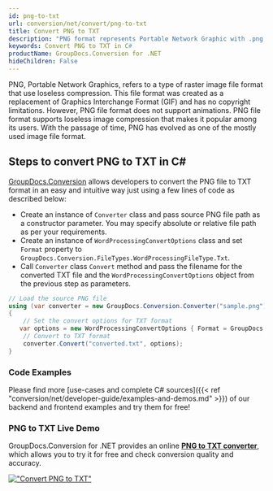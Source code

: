 ```yaml
---
id: png-to-txt
url: conversion/net/convert/png-to-txt
title: Convert PNG to TXT
description: "PNG format represents Portable Network Graphic with .png extension. Learn how to convert PNG to TXT file programmatically in C# language using GroupDocs.Conversion for .NET library."
keywords: Convert PNG to TXT in C#
productName: GroupDocs.Conversion for .NET
hideChildren: False
---
```


PNG, Portable Network Graphics, refers to a type of raster image file format that use loseless compression. This file format was created as a replacement of Graphics Interchange Format (GIF) and has no copyright limitations. However, PNG file format does not support animations. PNG file format supports loseless image compression that makes it popular among its users. With the passage of time, PNG has evolved as one of the mostly used image file format.

## Steps to convert PNG to TXT in C#

[GroupDocs.Conversion](https://products.groupdocs.com/conversion/net) allows developers to convert the PNG file to TXT format in an easy and intuitive way just using a few lines of code as described below:

* Create an instance of `Converter` class and pass source PNG file path as a constructor parameter. You may specify absolute or relative file path as per your requirements. 
* Create an instance of `WordProcessingConvertOptions` class and set `Format` property to `GroupDocs.Conversion.FileTypes.WordProcessingFileType.Txt`.
* Call `Converter` class `Convert` method and pass the filename for the converted TXT file and the `WordProcessingConvertOptions` object from the previous step as parameters.

```csharp
// Load the source PNG file
using (var converter = new GroupDocs.Conversion.Converter("sample.png"))
{
    // Set the convert options for TXT format
   var options = new WordProcessingConvertOptions { Format = GroupDocs.Conversion.FileTypes.WordProcessingFileType.Txt };
    // Convert to TXT format
    converter.Convert("converted.txt", options);
}
```

### Code Examples

Please find more [use-cases and complete C# sources]({{< ref "conversion/net/developer-guide/examples-and-demos.md" >}}) of our backend and frontend examples and try them for free!

### PNG to TXT Live Demo

GroupDocs.Conversion for .NET provides an online [**PNG to TXT converter**](https://products.groupdocs.app/conversion/png-to-txt), which allows you to try it for free and check conversion quality and accuracy.

[!["Convert PNG to TXT"](conversion/net/images/convert-to-txt/convert-png-to-txt.png)](https://products.groupdocs.app/conversion/png-to-txt)